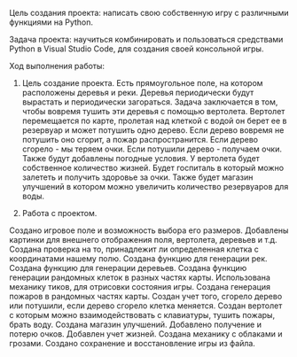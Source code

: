 Цель создания проекта: написать свою собственную игру с различными функциями на Python.

Задача проекта: научиться комбинировать и пользоваться средствами Python в Visual Studio Code, для создания своей консольной игры.

Ход выполнения работы:

1. Цель создание проекта.
Есть прямоугольное поле, на котором расположены деревья и реки.
Деревья периодически будут вырастать и периодически загораться.
Задача заключается в том, чтобы вовремя тушить эти деревья с помощью вертолета.
Вертолет перемещается по карте, пролетая над клеткой с водой он берет ее в резервуар и может потушить одно дерево.
Если дерево вовремя  не потушить оно сгорит, а пожар распространится.
Если дерево сгорело - мы теряем очки.
Если потушили дерево - получаем очки.
Также будут добавлены погодные условия.
У вертолета будет собственное количество жизней.
Будет госпиталь в который можно залететь и получить здоровье за очки.
Также будет магазин улучшений в котором можно увеличить количество резервуаров для воды.

2. Работа с проектом. 

Создано игровое поле и возможность выбора его размеров.
Добавлены картинки для внешнего отображения поля, вертолета, деревьев и т.д.
Создана проверка на то, принадлежит ли определенная клетка с координатами нашему полю.
Создана функцию для генерации рек.
Создана функцию для генерации деревьев.
Создана функцию генерации рандомных клеток в разных частях карты.
Использована механику тиков, для отрисовки состояния игры.
Создана генерация пожаров в рандомных частях карты.
Создан учет того, сгорело дерево или потушили, если дерево сгорело клетка меняется.
Создан вертолет с которым можно взаимодействовать с клавиатуры, тушить пожары, брать воду.
Создана магазин улучшений.
Добавлено получение и потерю очков.
Добавлен учет жизней.
Создана механику с облаками и грозами.
Создано сохранение и восстановление игры из файла.
